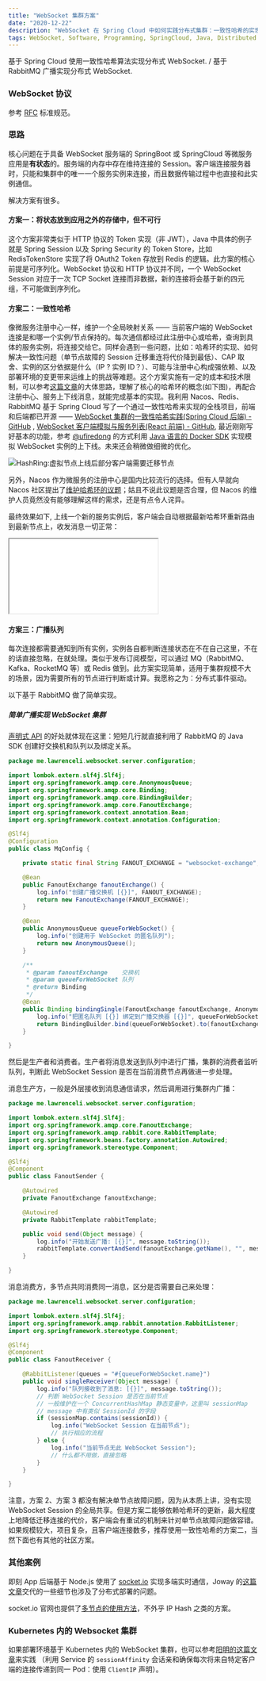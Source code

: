 ```yaml
---
title: "WebSocket 集群方案"
date: "2020-12-22"
description: "WebSocket 在 Spring Cloud 中如何实践分布式集群：一致性哈希的实现和 Fanout 广播"
tags: WebSocket, Software, Programming, SpringCloud, Java, Distributed
---
```


基于 Spring Cloud 使用一致性哈希算法实现分布式 WebSocket. / 基于 RabbitMQ 广播实现分布式 WebSocket.

### WebSocket 协议

参考 [RFC](https://tools.ietf.org/html/rfc6455) 标准规范。

### 思路

核心问题在于具备 WebSocket 服务端的 SpringBoot 或 SpringCloud 等微服务应用是**有状态**的。服务端的内存中存在维持连接的
Session。客户端连接服务器时，只能和集群中的唯一一个服务实例来连接，而且数据传输过程中也直接和此实例通信。

解决方案有很多。

#### 方案一：将状态放到应用之外的存储中，但不可行

这个方案非常类似于 HTTP 协议的 Token 实现（非 JWT），Java 中具体的例子就是 Spring Session 以及 Spring Security 的 Token Store，比如 RedisTokenStore 实现了将
OAuth2 Token 存放到 Redis 的逻辑。此方案的核心前提是可序列化。WebSocket 协议和 HTTP 协议并不同，一个 WebSocket Session 对应于一次 TCP Socket
连接而非数据，新的连接将会基于新的四元组，不可能做到序列化。

#### 方案二：一致性哈希

像微服务注册中心一样，维护一个全局映射关系 —— 当前客户端的 WebSocket
连接是和哪一个实例/节点保持的。每次通信都经过此注册中心或哈希，查询到具体的服务实例，将连接交给它。同样会遇到一些问题，比如：哈希环的实现、如何解决一致性问题（单节点故障的 Session 迁移重连将代价降到最低）、CAP
取舍、实例的区分依据是什么（IP ? 实例
ID？）、可能与注册中心构成强依赖、以及部署环境的变更带来运维上的挑战等难题。这个方案实施有一定的成本和技术限制，可以参考[这篇文章](https://segmentfault.com/a/1190000017307713)的大体思路，理解了核心的哈希环的概念(如下图)，再配合注册中心、服务上下线消息，就能完成基本的实现。我利用
Nacos、Redis、RabbitMQ 基于 Spring Cloud 写了一个通过一致性哈希来实现的全栈项目，前端和后端都已开源 ——
[WebSocket 集群的一致性哈希实践(Spring Cloud 后端) - GitHub](https://github.com/la3rence/websocket-cluster)
, [WebSocket 客户端模拟与服务列表(React 前端) - GitHub](https://github.com/la3rence/websocket-cluster-front),
最近刚刚写好基本的功能，参考 [@ufiredong](https://github.com/ufiredong)
的方式利用 [Java 语言的 Docker SDK](https://github.com/docker-java/docker-java) 实现模拟 WebSocket 实例的上下线。未来还会稍微做细微的优化。

<div>
    <github user="la3rence" repo="websocket-cluster"></github>
</div>

![HashRing:虚拟节点上线后部分客户端需要迁移节点](/images/websocket-cluster/hashring.png)

另外，Nacos 作为微服务的注册中心是国内比较流行的选择。但有人早就向 Nacos 社区提出了[维护哈希环的议题](https://github.com/alibaba/nacos/issues/2114)；姑且不说此议题是否合理，但
Nacos 的维护人员竟然没有能够理解这样的需求，还是有点令人诧异。

最终效果如下, 上线一个新的服务实例后，客户端会自动根据最新哈希环重新路由到最新节点上，收发消息一切正常：

<div class="embed">
  <iframe src="//www.bilibili.com/blackboard/html5mobileplayer.html?bvid=BV1sg411q78V&danmaku=0&high_quality=1"
  ></iframe>
</div>

#### 方案三：广播队列

每次连接都需要通知到所有实例，实例各自都判断连接状态在不在自己这里，不在的话直接忽略，在就处理。类似于发布订阅模型，可以通过 MQ（RabbitMQ、Kafka、RocketMQ 等）或 Redis
做到。此方案实现简单，适用于集群规模不大的场景，因为需要所有的节点进行判断或计算。我愿称之为：分布式事件驱动。

以下基于 RabbitMQ 做了简单实现。

##### 简单广播实现 WebSocket 集群

[声明式 API](/blog/declarative-programming) 的好处就体现在这里：短短几行就直接利用了 RabbitMQ 的 Java SDK 创建好交换机和队列以及绑定关系。

```java
package me.lawrenceli.websocket.server.configuration;

import lombok.extern.slf4j.Slf4j;
import org.springframework.amqp.core.AnonymousQueue;
import org.springframework.amqp.core.Binding;
import org.springframework.amqp.core.BindingBuilder;
import org.springframework.amqp.core.FanoutExchange;
import org.springframework.context.annotation.Bean;
import org.springframework.context.annotation.Configuration;

@Slf4j
@Configuration
public class MqConfig {

    private static final String FANOUT_EXCHANGE = "websocket-exchange";

    @Bean
    public FanoutExchange fanoutExchange() {
        log.info("创建广播交换机 [{}]", FANOUT_EXCHANGE);
        return new FanoutExchange(FANOUT_EXCHANGE);
    }

    @Bean
    public AnonymousQueue queueForWebSocket() {
        log.info("创建用于 WebSocket 的匿名队列");
        return new AnonymousQueue();
    }

    /**
     * @param fanoutExchange    交换机
     * @param queueForWebSocket 队列
     * @return Binding
     */
    @Bean
    public Binding bindingSingle(FanoutExchange fanoutExchange, AnonymousQueue queueForWebSocket) {
        log.info("把匿名队列 [{}] 绑定到广播交换器 [{}]", queueForWebSocket.getName(), fanoutExchange.getName());
        return BindingBuilder.bind(queueForWebSocket).to(fanoutExchange);
    }

}
```

然后是生产者和消费者。生产者将消息发送到队列中进行广播，集群的消费者监听队列，判断此 WebSocket Session 是否在当前消费节点再做进一步处理。

消息生产方，一般是外层接收到消息通信请求，然后调用进行集群内广播：

```java
package me.lawrenceli.websocket.server.configuration;

import lombok.extern.slf4j.Slf4j;
import org.springframework.amqp.core.FanoutExchange;
import org.springframework.amqp.rabbit.core.RabbitTemplate;
import org.springframework.beans.factory.annotation.Autowired;
import org.springframework.stereotype.Component;

@Slf4j
@Component
public class FanoutSender {

    @Autowired
    private FanoutExchange fanoutExchange;

    @Autowired
    private RabbitTemplate rabbitTemplate;

    public void send(Object message) {
        log.info("开始发送广播: [{}]", message.toString());
        rabbitTemplate.convertAndSend(fanoutExchange.getName(), "", message);
    }

}
```

消息消费方，多节点共同消费同一消息，区分是否需要自己来处理：

```java
package me.lawrenceli.websocket.server.configuration;

import lombok.extern.slf4j.Slf4j;
import org.springframework.amqp.rabbit.annotation.RabbitListener;
import org.springframework.stereotype.Component;

@Slf4j
@Component
public class FanoutReceiver {

    @RabbitListener(queues = "#{queueForWebSocket.name}")
    public void singleReceiver(Object message) {
        log.info("队列接收到了消息: [{}]", message.toString());
        // 判断 WebSocket Session 是否在当前节点
        // 一般维护在一个 ConcurrentHashMap 静态变量中，这里叫 sessionMap
        // message 中有类似 SessionId 的字段
        if (sessionMap.contains(sessionId)) {
            log.info("WebSocket Session 在当前节点");
            // 执行相应的流程
        } else {
            log.info("当前节点无此 WebSocket Session");
            // 什么都不用做，直接忽略
        }
    }

}
```

注意，方案 2、方案 3 都没有解决单节点故障问题，因为从本质上讲，没有实现 WebSocket Session
的全局共享。但是方案二能够依赖哈希环的更新，最大程度上地降低迁移连接的代价，客户端会有重试的机制来针对单节点故障问题做容错。如果规模较大，项目复杂，且客户端连接数多，推荐使用一致性哈希的方案二，当然下面也有其他的社区方案。

### 其他案例

即刻 App 后端基于 Node.js 使用了 [socket.io](http://socket.io) 实现多端实时通信，Joway
的[这篇文章](https://blog.joway.io/posts/socket-io/)交代的一些细节也涉及了分布式部署的问题。

socket.io 官网也提供了[多节点的使用方法](https://socket.io/docs/v3/using-multiple-nodes/index.html)，不外乎 IP Hash 之类的方案。

### Kubernetes 内的 Websocket 集群

如果部署环境基于 Kubernetes 内的 WebSocket
集群，也可以参考[阳明的这篇文章](https://www.qikqiak.com/post/socketio-multiple-nodes-in-kubernetes/)来实践 （利用 Service
的 `sessionAffinity` 会话亲和确保每次将来自特定客户端的连接传递到同一 Pod：使用 `ClientIP` 声明）。
